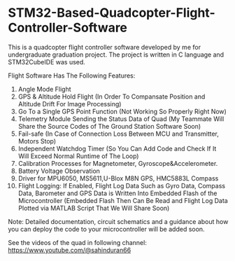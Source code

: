 # STM32-Based-Quadcopter-Flight-Controller-Software
This is a quadcopter flight controller software developed by me for undergraduate graduation project. The project is written in C language and STM32CubeIDE was used. 

Flight Software Has The Following Features:
1) Angle Mode Flight
2) GPS & Altitude Hold Flight (In Order To Compansate Position and Altitude Drift For Image Processing)
3) Go To a Single GPS Point Function (Not Working So Properly Right Now)
4) Telemetry Module Sending the Status Data of Quad (My Teammate Will Share the Source Codes of The Ground Station Software Soon)
5) Fail-safe (In Case of Connection Loss Between MCU and Transmitter, Motors Stop)
6) Independent Watchdog Timer (So You Can Add Code and Check If It Will Exceed Normal Runtime of The Loop)
7) Calibration Processes for Magnetometer, Gyroscope&Accelerometer.
8) Battery Voltage Observation 
9) Driver for MPU6050, MS5611,U-Blox M8N GPS, HMC5883L Compass
10) Flight Logging: If Enabled, Flight Log Data Such as Gyro Data, Compass Data, Barometer and GPS Data is Written Into Embedded Flash of the Microcontroller (Embedded Flash Then Can Be Read and Flight Log Data Plotted via MATLAB Script That We Will Share Soon)

Note: Detailed documentation, circuit schematics and a guidance about how you can deploy the code to your microcontroller will be added soon.

See the videos of the quad in following channel: https://www.youtube.com/@sahinduran66
